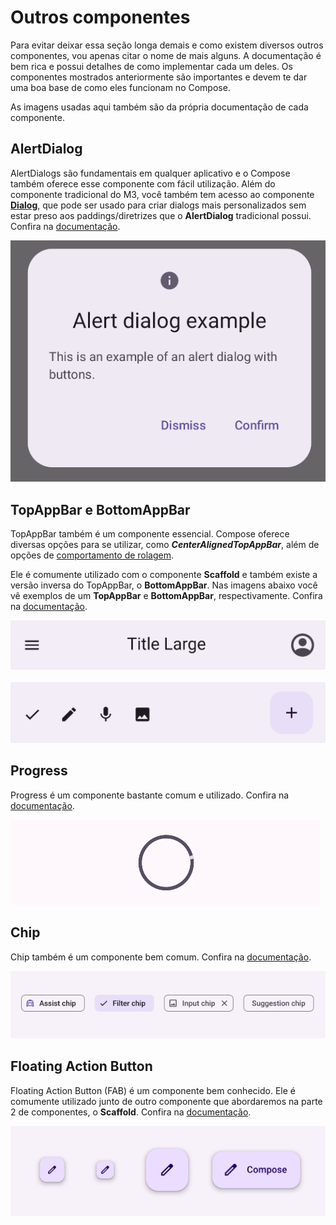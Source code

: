 # Outros componentes

Para evitar deixar essa seção longa demais e como existem diversos outros componentes, vou apenas citar o nome de mais alguns. A documentação é bem rica e possui detalhes de como implementar cada um deles. Os componentes mostrados anteriormente são importantes e devem te dar uma boa base de como eles funcionam no Compose.

As imagens usadas aqui também são da própria documentação de cada componente.

## AlertDialog

AlertDialogs são fundamentais em qualquer aplicativo e o Compose também oferece esse componente com fácil utilização. Além do componente tradicional do M3, você também tem acesso ao componente [**Dialog**](https://developer.android.com/jetpack/compose/components/dialog#dialog-composable), que pode ser usado para criar dialogs mais personalizados sem estar preso aos paddings/diretrizes que o **AlertDialog** tradicional possui. Confira na [documentação](https://developer.android.com/jetpack/compose/components/dialog).

![AlertDialog](others/img-04.png)

## TopAppBar e BottomAppBar

TopAppBar também é um componente essencial. Compose oferece diversas opções para se utilizar, como ***CenterAlignedTopAppBar***, além de opções de [comportamento de rolagem](https://developer.android.com/jetpack/compose/components/app-bars#scroll).

Ele é comumente utilizado com o componente **Scaffold** e também existe a versão inversa do TopAppBar, o **BottomAppBar**. Nas imagens abaixo você vê exemplos de um **TopAppBar** e **BottomAppBar**, respectivamente. Confira na [documentação](https://developer.android.com/jetpack/compose/components/app-bars).

![TopAppBar](others/img-05.png)

![BottomAppBar](others/img-06.png)

## Progress

Progress é um componente bastante comum e utilizado. Confira na [documentação](https://developer.android.com/jetpack/compose/components/progress).

![CircularProgressIndicator](others/img-01.gif)

## Chip

Chip também é um componente bem comum. Confira na [documentação](https://developer.android.com/jetpack/compose/components/chip).

![Chips](others/img-02.png)

## Floating Action Button

Floating Action Button (FAB) é um componente bem conhecido. Ele é comumente utilizado junto de outro componente que abordaremos na parte 2 de componentes, o **Scaffold**. Confira na [documentação](https://developer.android.com/jetpack/compose/components/fab).

![Floating Action Button](others/img-03.png)